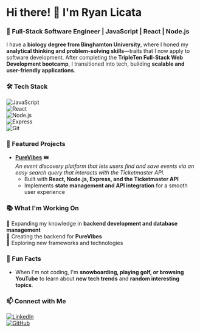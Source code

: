 # Hi there! 👋 I'm Ryan Licata 

### 🚀 Full-Stack Software Engineer | JavaScript | React | Node.js  

I have a **biology degree from Binghamton University**, where I honed my **analytical thinking and problem-solving skills**—traits that I now apply to software development. After completing the **TripleTen Full-Stack Web Development bootcamp**, I transitioned into tech, building **scalable and user-friendly applications**.  

### 🛠 Tech Stack  
![JavaScript](https://img.shields.io/badge/JavaScript-F7DF1E?style=flat&logo=javascript&logoColor=black)  
![React](https://img.shields.io/badge/React-61DAFB?style=flat&logo=react&logoColor=black)  
![Node.js](https://img.shields.io/badge/Node.js-339933?style=flat&logo=nodedotjs&logoColor=white)  
![Express](https://img.shields.io/badge/Express.js-000000?style=flat&logo=express&logoColor=white)  
![Git](https://img.shields.io/badge/Git-F05032?style=flat&logo=git&logoColor=white)  

### 🌟 Featured Projects  
- **[PureVibes](https://github.com/rlicata34/purevibes)** 🎟️  
  *An event discovery platform that lets users find and save events via an easy search query that interacts with the Ticketmaster API.*  
  - Built with **React, Node.js, Express, and the Ticketmaster API**  
  - Implements **state management and API integration** for a smooth user experience  

### 📚 What I'm Working On  
🔹 Expanding my knowledge in **backend development and database management**  
🔹 Creating the backend for **PureVibes**  
🔹 Exploring new frameworks and technologies  

### 🎯 Fun Facts  
- When I'm not coding, I'm **snowboarding, playing golf, or browsing YouTube** to learn about **new tech trends** and **random interesting topics**.  

### 📫 Connect with Me  
[![LinkedIn](https://img.shields.io/badge/LinkedIn-0077B5?style=flat&logo=linkedin&logoColor=white)](https://www.linkedin.com/in/rlicata34)  
[![GitHub](https://img.shields.io/badge/GitHub-181717?style=flat&logo=github&logoColor=white)](https://github.com/rlicata34)  
